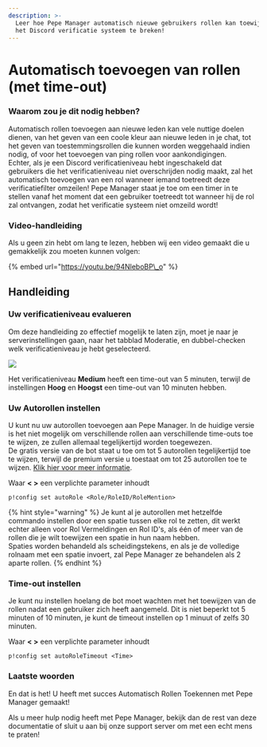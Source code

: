 ```yaml
---
description: >-
  Leer hoe Pepe Manager automatisch nieuwe gebruikers rollen kan toewijzen zonder
  het Discord verificatie systeem te breken!
---
```


# Automatisch toevoegen van rollen \(met time-out\)

### Waarom zou je dit nodig hebben?

Automatisch rollen toevoegen aan nieuwe leden kan vele nuttige doelen dienen, van het geven van een coole kleur aan nieuwe leden in je chat, tot het geven van toestemmingsrollen die kunnen worden weggehaald indien nodig, of voor het toevoegen van ping rollen voor aankondigingen.  
Echter, als je een Discord verificatieniveau hebt ingeschakeld dat gebruikers die het verificatieniveau niet overschrijden nodig maakt, zal het automatisch toevoegen van een rol wanneer iemand toetreedt deze verificatiefilter omzeilen! Pepe Manager staat je toe om een timer in te stellen vanaf het moment dat een gebruiker toetreedt tot wanneer hij de rol zal ontvangen, zodat het verificatie systeem niet omzeild wordt!

### Video-handleiding

Als u geen zin hebt om lang te lezen, hebben wij een video gemaakt die u gemakkelijk zou moeten kunnen volgen:

{% embed url="https://youtu.be/94NleboBP\_o" %}

## Handleiding

### Uw verificatieniveau evalueren

Om deze handleiding zo effectief mogelijk te laten zijn, moet je naar je serverinstellingen gaan, naar het tabblad Moderatie, en dubbel-checken welk verificatieniveau je hebt geselecteerd.

![](https://i.imgur.com/dZ9o0ae.png)

Het verificatieniveau **Medium** heeft een time-out van 5 minuten, terwijl de instellingen **Hoog** en **Hoogst** een time-out van 10 minuten hebben.

### Uw Autorollen instellen

U kunt nu uw autorollen toevoegen aan Pepe Manager. In de huidige versie is het niet mogelijk om verschillende rollen aan verschillende time-outs toe te wijzen, ze zullen allemaal tegelijkertijd worden toegewezen.  
De gratis versie van de bot staat u toe om tot 5 autorollen tegelijkertijd toe te wijzen, terwijl de premium versie u toestaat om tot 25 autorollen toe te wijzen. [Klik hier voor meer informatie](../information/patreon-perks.md).

Waar **&lt; &gt;** een verplichte parameter inhoudt

```text
p!config set autoRole <Role/RoleID/RoleMention>
```

{% hint style="warning" %}
Je kunt al je autorollen met hetzelfde commando instellen door een spatie tussen elke rol te zetten, dit werkt echter alleen voor Rol Vermeldingen en Rol ID's, als één of meer van de rollen die je wilt toewijzen een spatie in hun naam hebben.  
Spaties worden behandeld als scheidingstekens, en als je de volledige rolnaam met een spatie invoert, zal Pepe Manager ze behandelen als 2 aparte rollen.
{% endhint %}

### Time-out instellen

Je kunt nu instellen hoelang de bot moet wachten met het toewijzen van de rollen nadat een gebruiker zich heeft aangemeld. Dit is niet beperkt tot 5 minuten of 10 minuten, je kunt de timeout instellen op 1 minuut of zelfs 30 minuten.

Waar **&lt; &gt;** een verplichte parameter inhoudt

```text
p!config set autoRoleTimeout <Time>
```

### Laatste woorden

En dat is het! U heeft met succes Automatisch Rollen Toekennen met Pepe Manager gemaakt!

Als u meer hulp nodig heeft met Pepe Manager, bekijk dan de rest van deze documentatie of sluit u aan bij onze support server om met een echt mens te praten!

